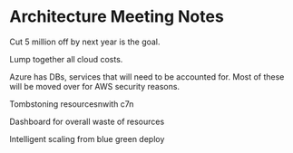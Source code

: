 # Architecture Meeting Notes
Cut 5 million off by next year is the goal.

Lump together all cloud costs.

Azure has DBs, services that will need to be accounted for. Most of these will be moved over for AWS security reasons.

Tombstoning resourcesnwith c7n

Dashboard for overall waste of resources

Intelligent scaling from blue green deploy 




